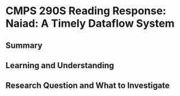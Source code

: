 # CMPS 290S Reading Response: Naiad: A Timely Dataflow System

## Summary

## Learning and Understanding

## Research Question and What to Investigate

